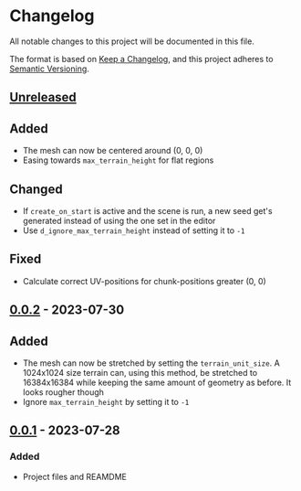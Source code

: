 # Changelog

All notable changes to this project will be documented in this file.


The format is based on [Keep a Changelog](https://keepachangelog.com/en/1.1.0/),
and this project adheres to [Semantic Versioning](https://semver.org/spec/v2.0.0.html).

## [Unreleased]

## Added

- The mesh can now be centered around (0, 0, 0)
- Easing towards ``max_terrain_height`` for flat regions

## Changed

- If ``create_on_start`` is active and the scene is run, a new seed get's
generated instead of using the one set in the editor
- Use ``d_ignore_max_terrain_height`` instead of setting it to ``-1``

## Fixed

- Calculate correct UV-positions for chunk-positions greater (0, 0)

## [0.0.2] - 2023-07-30

## Added

- The mesh can now be stretched by setting the ``terrain_unit_size``.
A 1024x1024 size terrain can, using this method, be stretched to 16384x16384 
while keeping the same amount of geometry as before. It looks rougher though
- Ignore ``max_terrain_height`` by setting it to ``-1``

## [0.0.1] - 2023-07-28

### Added

- Project files and REAMDME

[unreleased]: https://github.com/KingMalur/TerrainGenerator/compare/v0.0.2...dev

[0.0.2]: https://github.com/KingMalur/TerrainGenerator/releases/tag/v0.0.2
[0.0.1]: https://github.com/KingMalur/TerrainGenerator/releases/tag/v0.0.1
